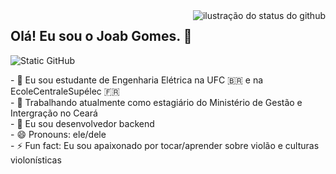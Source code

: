 <img align='right' src="https://github-readme-stats.vercel.app/api?username=Joab-Gomes&show_icons=true&title_color=f8efd4&text_color=af552e&icon_color=783c00&bg_color=f8efd4&cache_seconds=2300" alt="ilustração do status do github">

## Olá! Eu sou o Joab Gomes. 👋

<img src="https://img.shields.io/static/v1?label=Overview&message=JOABGOMES&color=f8efd4&style=for-the-badge&logo=GitHub" alt="Static GitHub">

<p>
- 🌱 Eu sou estudante de Engenharia Elétrica na UFC 🇧🇷 e na EcoleCentraleSupélec 🇫🇷<br>
- 🔭 Trabalhando atualmente como estagiário do Ministério de Gestão e Intergração no Ceará<br/> 
- 💬 Eu sou desenvolvedor backend<br>
- 😄 Pronouns: ele/dele<br>
- ⚡ Fun fact: Eu sou apaixonado por tocar/aprender sobre violão e culturas violonísticas<br/>
</p>

<!--
**Joab-Gomes/Joab-Gomes** is a ✨ _special_ ✨ repository because its `README.md` (this file) appears on your GitHub profile.

Here are some ideas to get you started:

- 🔭 I’m currently working on ...
- 🌱 I’m currently learning ...
- 👯 I’m looking to collaborate on ...
- 🤔 I’m looking for help with ...
- 💬 Ask me about ...
- 📫 How to reach me: ...
- 😄 Pronouns: ...
- ⚡ Fun fact: ...
-->
